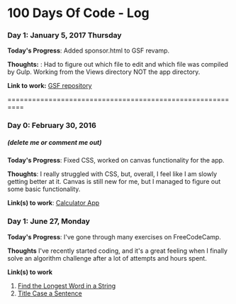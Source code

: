 # 100 Days Of Code - Log

### Day 1: January 5, 2017 Thursday

**Today's Progress**: Added sponsor.html to GSF revamp.

**Thoughts:** : Had to figure out which file to edit and which file was compiled by Gulp. Working from the Views directory NOT the app directory.

**Link to work:** [GSF repository](https://github.com/sunsplat/GSF)

==========================================================
### Day 0: February 30, 2016
##### (delete me or comment me out)

**Today's Progress**: Fixed CSS, worked on canvas functionality for the app.

**Thoughts**: I really struggled with CSS, but, overall, I feel like I am slowly getting better at it. Canvas is still new for me, but I managed to figure out some basic functionality.

**Link(s) to work**: [Calculator App](http://www.example.com)


### Day 1: June 27, Monday

**Today's Progress**: I've gone through many exercises on FreeCodeCamp.

**Thoughts** I've recently started coding, and it's a great feeling when I finally solve an algorithm challenge after a lot of attempts and hours spent.

**Link(s) to work**
1. [Find the Longest Word in a String](https://www.freecodecamp.com/challenges/find-the-longest-word-in-a-string)
2. [Title Case a Sentence](https://www.freecodecamp.com/challenges/title-case-a-sentence)
